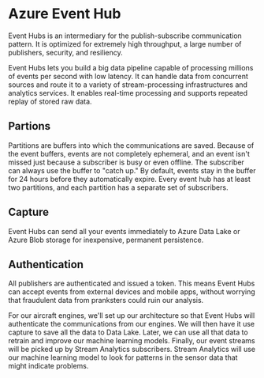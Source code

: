 # Azure Event Hub

Event Hubs is an intermediary for the publish-subscribe communication pattern. It is optimized for extremely high throughput, a large number of publishers, security, and resiliency.

Event Hubs lets you build a big data pipeline capable of processing millions of events per second with low latency. It can handle data from concurrent sources and route it to a variety of stream-processing infrastructures and analytics services. It enables real-time processing and supports repeated replay of stored raw data.

## Partions

Partitions are buffers into which the communications are saved. Because of the event buffers, events are not completely ephemeral, and an event isn't missed just because a subscriber is busy or even offline. The subscriber can always use the buffer to "catch up." By default, events stay in the buffer for 24 hours before they automatically expire. Every event hub has at least two partitions, and each partition has a separate set of subscribers.

## Capture

Event Hubs can send all your events immediately to Azure Data Lake or Azure Blob storage for inexpensive, permanent persistence.

## Authentication

All publishers are authenticated and issued a token. This means Event Hubs can accept events from external devices and mobile apps, without worrying that fraudulent data from pranksters could ruin our analysis.

For our aircraft engines, we'll set up our architecture so that Event Hubs will authenticate the communications from our engines. We will then have it use capture to save all the data to Data Lake. Later, we can use all that data to retrain and improve our machine learning models. Finally, our event streams will be picked up by Stream Analytics subscribers. Stream Analytics will use our machine learning model to look for patterns in the sensor data that might indicate problems.